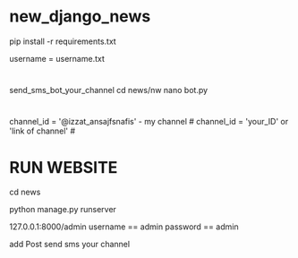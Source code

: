 # new_django_news
 
pip install -r requirements.txt


username = username.txt

#
send_sms_bot_your_channel
cd news/nw
nano bot.py
#
channel_id = '@izzat_ansajfsnafis' - my channel #
channel_id = 'your_ID' or 'link of channel'  #



# RUN WEBSITE
cd news

python manage.py runserver

127.0.0.1:8000/admin 
username == admin 
password == admin


add Post
send sms your channel 

